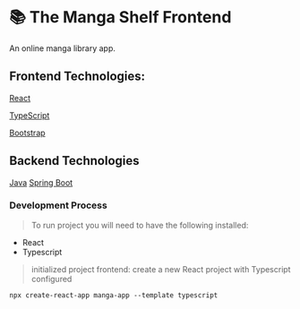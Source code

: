 # 📚 The Manga Shelf Frontend 
An online manga library app.

## Frontend Technologies:

[React](https://react.dev)

[TypeScript](https://www.typescriptlang.org/docs/)

[Bootstrap](https://getbootstrap.com/docs/5.0/getting-started/introduction/)

## Backend Technologies

[Java](https://docs.oracle.com/en/java/)
[Spring Boot](https://docs.spring.io/spring-boot/docs/current/reference/htmlsingle/)

### Development Process
> To run project you will need to have the following installed:

* React
* Typescript

> initialized project frontend: create a new React project with Typescript configured

```
npx create-react-app manga-app --template typescript
```